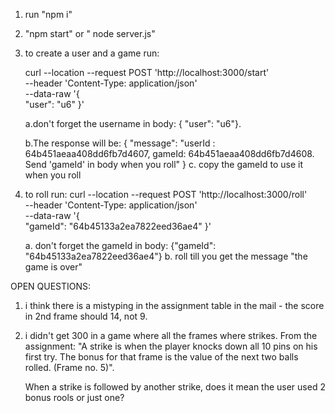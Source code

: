 1. run "npm i"
2. "npm start" or " node server.js"
3. to create a user and a game run:

    curl --location --request POST 'http://localhost:3000/start' \
    --header 'Content-Type: application/json' \
    --data-raw '{  
        "user": "u6"
    }'

    a.don't forget the username in body: { "user": "u6"}.

    b.The response will be: 
    {
        "message": "userId : 64b451aeaa408dd6fb7d4607, gameId: 64b451aeaa408dd6fb7d4608. Send 'gameId' in body when you roll"
    }
    c. copy the gameId to use it when you roll

4. to roll run:
    curl --location --request POST 'http://localhost:3000/roll' \
    --header 'Content-Type: application/json' \
    --data-raw '{  
    "gameId": "64b45133a2ea7822eed36ae4"
    }'

    a. don't forget the gameId in body: {"gameId": "64b45133a2ea7822eed36ae4"}
    b. roll till you get the message "the game is over"




OPEN QUESTIONS:

1. i think there is a mistyping in the assignment table in the mail - the score in 2nd frame should 14, not 9.
2. i didn't get 300 in a game where all the frames where strikes. 
    From the assignment: "A strike is when the player knocks down all 10 pins on his first try.  The bonus for that frame is the value of the next two balls rolled. (Frame no. 5)".

    When a strike is followed by another strike, does it mean the user used 2 bonus rools or just one?


